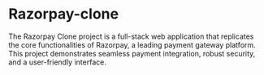 # Razorpay-clone
The Razorpay Clone project is a full-stack web application that replicates the core functionalities of Razorpay, a leading payment gateway platform. This project demonstrates seamless payment integration, robust security, and a user-friendly interface.
